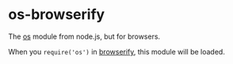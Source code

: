 # os-browserify

The [os](https://nodejs.org/api/os.html) module from node.js, but for browsers.

When you `require('os')` in [browserify](http://github.com/substack/node-browserify), this module will be loaded.
